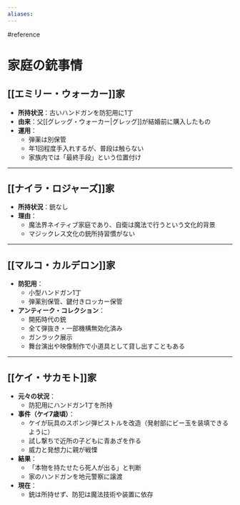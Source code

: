 ```yaml
---
aliases:
---
```

#reference 
# 家庭の銃事情

## [[エミリー・ウォーカー]]家
- **所持状況**：古いハンドガンを防犯用に1丁
- **由来**：父[[グレッグ・ウォーカー|グレッグ]]が結婚前に購入したもの
- **運用**：
  - 弾薬は別保管
  - 年1回程度手入れするが、普段は触らない
  - 家族内では「最終手段」という位置付け

---

## [[ナイラ・ロジャーズ]]家
- **所持状況**：銃なし
- **理由**：
  - 魔法界ネイティブ家庭であり、自衛は魔法で行うという文化的背景
  - マジックレス文化の銃所持習慣がない

---

## [[マルコ・カルデロン]]家
- **防犯用**：
  - 小型ハンドガン1丁
  - 弾薬別保管、鍵付きロッカー保管
- **アンティーク・コレクション**：
  - 開拓時代の銃
  - 全て弾抜き・一部機構無効化済み
  - ガンラック展示
  - 舞台演出や映像制作で小道具として貸し出すこともある

---

## [[ケイ・サカモト]]家
- **元々の状況**：
  - 防犯用にハンドガン1丁を所持
- **事件（ケイ7歳頃）**：
  - ケイが玩具のスポンジ弾ピストルを改造（発射部にビー玉を装填できるように）
  - 試し撃ちで近所の子どもに青あざを作る
  - 威力と発想力に親が戦慄
- **結果**：
  - 「本物を持たせたら死人が出る」と判断
  - 家のハンドガンを地元警察に譲渡
- **現在**：
  - 銃は所持せず、防犯は魔法技術や装置に依存
